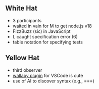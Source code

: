 ## White Hat
* 3 participants
* waited in vain for M to get node.js v18
* FizzBuzz (sic) in JavaScript
* L caught specification error (6)
* table notation for specifying tests

## Yellow Hat
* third observer
* [wallaby plugin](https://wallabyjs.com/) for VSCode is cute
* use of AI to discover syntax (e.g., ===)